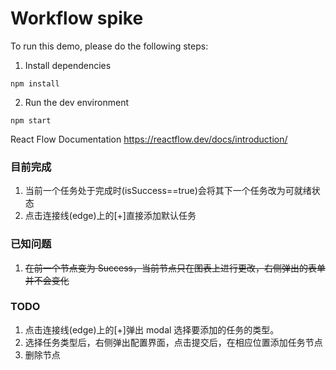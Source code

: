 # Workflow spike

To run this demo, please do the following steps:

1. Install dependencies

```
npm install
```

2. Run the dev environment

```
npm start
```

React Flow Documentation
https://reactflow.dev/docs/introduction/

### 目前完成

1. 当前一个任务处于完成时(isSuccess==true)会将其下一个任务改为可就绪状态
2. 点击连接线(edge)上的[+]直接添加默认任务

### 已知问题

1. ~~在前一个节点变为 Success，当前节点只在图表上进行更改，右侧弹出的表单并不会变化~~

### TODO

1. 点击连接线(edge)上的[+]弹出 modal 选择要添加的任务的类型。
2. 选择任务类型后，右侧弹出配置界面，点击提交后，在相应位置添加任务节点
3. 删除节点
